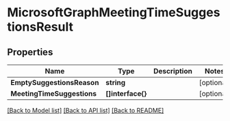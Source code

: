 # MicrosoftGraphMeetingTimeSuggestionsResult

## Properties

Name | Type | Description | Notes
------------ | ------------- | ------------- | -------------
**EmptySuggestionsReason** | **string** |  | [optional] 
**MeetingTimeSuggestions** | **[]interface{}** |  | [optional] 

[[Back to Model list]](../README.md#documentation-for-models) [[Back to API list]](../README.md#documentation-for-api-endpoints) [[Back to README]](../README.md)


